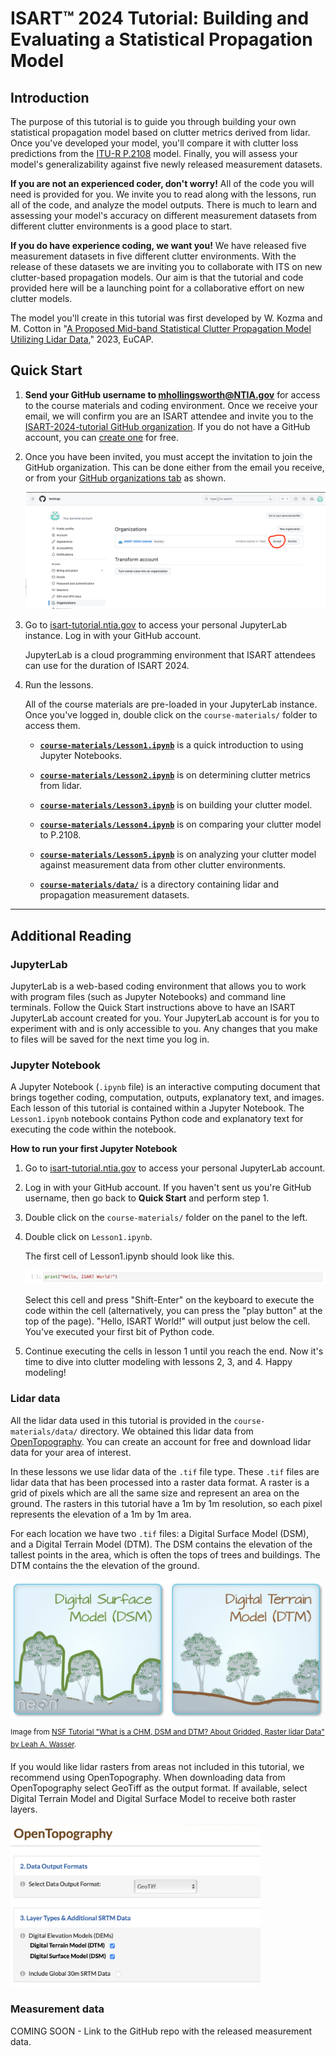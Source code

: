 # ISART™ 2024 Tutorial: Building and Evaluating a Statistical Propagation Model

## Introduction

The purpose of this tutorial is to guide you through building your own statistical propagation model based on clutter metrics derived from lidar. Once you've developed your model, you'll compare it with clutter loss predictions from the [ITU-R P.2108](https://github.com/NTIA/p2108) model. Finally, you will assess your model's generalizability against five newly released measurement datasets.

**If you are not an experienced coder, don't worry!** All of the code you will need is provided for you. We invite you to read along with the lessons, run all of the code, and analyze the model outputs. There is much to learn and assessing your model's accuracy on different measurement datasets from different clutter environments is a good place to start.  

**If you do have experience coding, we want you!** We have released five measurement datasets in five different clutter environments. With the release of these datasets we are inviting you to collaborate with ITS on new clutter-based propagation models. Our aim is that the tutorial and code provided here will be a launching point for a collaborative effort on new clutter models. 

The model you'll create in this tutorial was first developed by W. Kozma and M. Cotton in "[A Proposed Mid-band Statistical Clutter Propagation Model Utilizing Lidar Data](https://its.ntia.gov/publications/3367.aspx)," 2023, EuCAP.

## Quick Start

1. **Send your GitHub username to mhollingsworth@NTIA.gov** for access to the course materials and coding environment. Once we receive your email, we will confirm you are an ISART attendee and invite you to the [ISART-2024-tutorial GitHub organization](https://github.com/ISART-2024-tutorial). If you do not have a GitHub account, you can [create one](https://github.com/signup) for free.

2. Once you have been invited, you must accept the invitation to join the GitHub organization. This can be done either from the email you receive, or from your [GitHub organizations tab](https://github.com/settings/organizations) as shown.

   ![alt text](./images/org_invite.png "Example org. invite")

3. Go to [isart-tutorial.ntia.gov](https://isart-tutorial.ntia.gov) to access your personal JupyterLab instance. Log in with your GitHub account.
   
   JupyterLab is a cloud programming environment that ISART attendees can use for the duration of ISART 2024.

4. Run the lessons.

   All of the course materials are pre-loaded in your JupyterLab instance. Once you've logged in, double click on the `course-materials/` folder to access them. 

   - [**`course-materials/Lesson1.ipynb`**](Lesson1.ipynb) is a quick introduction to using Jupyter Notebooks.

   - [**`course-materials/Lesson2.ipynb`**](Lesson2.ipynb) is on determining clutter metrics from lidar.

   - [**`course-materials/Lesson3.ipynb`**](Lesson3.ipynb) is on building your clutter model.

   - [**`course-materials/Lesson4.ipynb`**](Lesson4.ipynb) is on comparing your clutter model to P.2108.

   - [**`course-materials/Lesson5.ipynb`**](Lesson5.ipynb) is on analyzing your clutter model against measurement data from other clutter environments.

   - [**`course-materials/data/`**](./data) is a directory containing lidar and propagation measurement datasets.

---

## Additional Reading

### JupyterLab

JupyterLab is a web-based coding environment that allows you to work with program files (such as Jupyter Notebooks) and command line terminals. Follow the Quick Start instructions above to have an ISART JupyterLab account created for you. Your JupyterLab account is for you to experiment with and is only accessible to you. Any changes that you make to files will be saved for the next time you log in.

### Jupyter Notebook

A Jupyter Notebook (`.ipynb` file) is an interactive computing document that brings together coding, computation, outputs, explanatory text, and images. Each lesson of this tutorial is contained within a Jupyter Notebook. The `Lesson1.ipynb` notebook contains Python code and explanatory text for executing the code within the notebook.

**How to run your first Jupyter Notebook**

1. Go to [isart-tutorial.ntia.gov](https://isart-tutorial.ntia.gov) to access your personal JupyterLab account.

2. Log in with your GitHub account. If you haven't sent us you're GitHub username, then go back to **Quick Start** and perform step 1.

3. Double click on the `course-materials/` folder on the panel to the left. 

4. Double click on `Lesson1.ipynb`.

   The first cell of Lesson1.ipynb should look like this.

   ![alt text](./images/hello_world.png "Hello, World!")

   Select this cell and press "Shift-Enter" on the keyboard to execute the code within the cell (alternatively, you can press the "play button" at the top of the page). "Hello, ISART World!" will output just below the cell. You've executed your first bit of Python code.

5. Continue executing the cells in lesson 1 until you reach the end. Now it's time to dive into clutter modeling with lessons 2, 3, and 4. Happy modeling!

### Lidar data

All the lidar data used in this tutorial is provided in the `course-materials/data/` directory. We obtained this lidar data from [OpenTopography](https://opentopography.org). You can create an account for free and download lidar data for your area of interest. 

In these lessons we use lidar data of the `.tif` file type. These `.tif` files are lidar data that has been processed into a raster data format. A raster is a grid of pixels which are all the same size and represent an area on the ground. The rasters in this tutorial have a 1m by 1m resolution, so each pixel represents the elevation of a 1m by 1m area. 

For each location we have two `.tif` files: a Digital Surface Model (DSM), and a Digital Terrain Model (DTM). The DSM contains the elevation of the tallest points in the area, which is often the tops of trees and buildings. The DTM contains the the elevation of the ground. 

<img src="./images/DSM_DTMcropped.png" alt="DSM DTM" width="500"/>

<sup>Image from [NSF Tutorial "What is a CHM, DSM and DTM? About Gridded, Raster lidar Data" by Leah A. Wasser](https://www.neonscience.org/resources/learning-hub/tutorials/chm-dsm-dtm).</sup>

If you would like lidar rasters from areas not included in this tutorial, we recommend using OpenTopography. When downloading data from OpenTopography select GeoTiff as the output format. If available, select Digital Terrain Model and Digital Surface Model to receive both raster layers.

<img src="./images/topo.png" alt="OpenTopo" width="400"/>

### Measurement data

COMING SOON - Link to the GitHub repo with the released measurement data.
